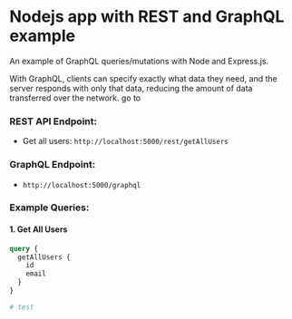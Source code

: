 # Nodejs app with REST and GraphQL example

An example of GraphQL queries/mutations with Node and Express.js.

With GraphQL, clients can specify exactly what data they need, and the server responds with only that data, reducing the amount of data transferred over the network. go to

### REST API Endpoint:
- Get all users: `http://localhost:5000/rest/getAllUsers`

### GraphQL Endpoint:
- `http://localhost:5000/graphql`

### Example Queries:

#### 1. Get All Users
```graphql
query {
  getAllUsers {
    id
    email
  }
}

# test
